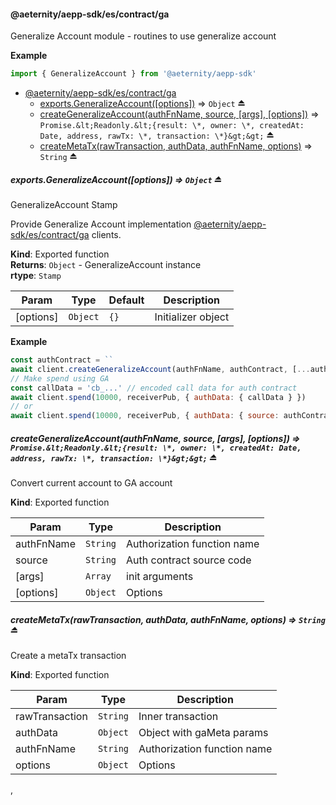 <a id="module_@aeternity/aepp-sdk/es/contract/ga"></a>

#### @aeternity/aepp-sdk/es/contract/ga
Generalize Account module - routines to use generalize account

**Example**  
```js
import { GeneralizeAccount } from '@aeternity/aepp-sdk'
```

* [@aeternity/aepp-sdk/es/contract/ga](#module_@aeternity/aepp-sdk/es/contract/ga)
    * [exports.GeneralizeAccount([options])](#exp_module_@aeternity/aepp-sdk/es/contract/ga--exports.GeneralizeAccount) ⇒ `Object` ⏏
    * [createGeneralizeAccount(authFnName, source, [args], [options])](#exp_module_@aeternity/aepp-sdk/es/contract/ga--createGeneralizeAccount) ⇒ `Promise.&lt;Readonly.&lt;{result: \*, owner: \*, createdAt: Date, address, rawTx: \*, transaction: \*}&gt;&gt;` ⏏
    * [createMetaTx(rawTransaction, authData, authFnName, options)](#exp_module_@aeternity/aepp-sdk/es/contract/ga--createMetaTx) ⇒ `String` ⏏

<a id="exp_module_@aeternity/aepp-sdk/es/contract/ga--exports.GeneralizeAccount"></a>

##### exports.GeneralizeAccount([options]) ⇒ `Object` ⏏
GeneralizeAccount Stamp

Provide Generalize Account implementation
[@aeternity/aepp-sdk/es/contract/ga](#module_@aeternity/aepp-sdk/es/contract/ga) clients.

**Kind**: Exported function  
**Returns**: `Object` - GeneralizeAccount instance  
**rtype**: `Stamp`

| Param | Type | Default | Description |
| --- | --- | --- | --- |
| [options] | `Object` | <code>{}</code> | Initializer object |

**Example**  
```js
const authContract = ``
await client.createGeneralizeAccount(authFnName, authContract, [...authFnArguments]
// Make spend using GA
const callData = 'cb_...' // encoded call data for auth contract
await client.spend(10000, receiverPub, { authData: { callData } })
// or
await client.spend(10000, receiverPub, { authData: { source: authContract, args: [...authContractArgs] } }) // sdk will prepare callData itself
```
<a id="exp_module_@aeternity/aepp-sdk/es/contract/ga--createGeneralizeAccount"></a>

##### createGeneralizeAccount(authFnName, source, [args], [options]) ⇒ `Promise.&lt;Readonly.&lt;{result: \*, owner: \*, createdAt: Date, address, rawTx: \*, transaction: \*}&gt;&gt;` ⏏
Convert current account to GA account

**Kind**: Exported function  

| Param | Type | Description |
| --- | --- | --- |
| authFnName | `String` | Authorization function name |
| source | `String` | Auth contract source code |
| [args] | `Array` | init arguments |
| [options] | `Object` | Options |

<a id="exp_module_@aeternity/aepp-sdk/es/contract/ga--createMetaTx"></a>

##### createMetaTx(rawTransaction, authData, authFnName, options) ⇒ `String` ⏏
Create a metaTx transaction

**Kind**: Exported function  

| Param | Type | Description |
| --- | --- | --- |
| rawTransaction | `String` | Inner transaction |
| authData | `Object` | Object with gaMeta params |
| authFnName | `String` | Authorization function name |
| options | `Object` | Options |

,
